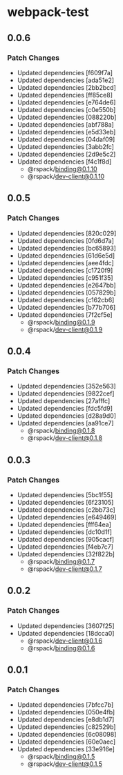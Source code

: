 # webpack-test

## 0.0.6

### Patch Changes

- Updated dependencies [f609f7a]
- Updated dependencies [ada51e2]
- Updated dependencies [2bb2bcd]
- Updated dependencies [ff85ce8]
- Updated dependencies [e764de6]
- Updated dependencies [c0e550b]
- Updated dependencies [088220b]
- Updated dependencies [abf788a]
- Updated dependencies [e5d33eb]
- Updated dependencies [04daf09]
- Updated dependencies [3abb2fc]
- Updated dependencies [2d9e5c2]
- Updated dependencies [f4c1f8d]
  - @rspack/binding@0.1.10
  - @rspack/dev-client@0.1.10

## 0.0.5

### Patch Changes

- Updated dependencies [820c029]
- Updated dependencies [0fd6d7a]
- Updated dependencies [bc65893]
- Updated dependencies [61d6e5d]
- Updated dependencies [aee4fdc]
- Updated dependencies [c1720f9]
- Updated dependencies [c951f35]
- Updated dependencies [e2647bb]
- Updated dependencies [057829b]
- Updated dependencies [c162cb6]
- Updated dependencies [b77b706]
- Updated dependencies [7f2cf5e]
  - @rspack/binding@0.1.9
  - @rspack/dev-client@0.1.9

## 0.0.4

### Patch Changes

- Updated dependencies [352e563]
- Updated dependencies [9822cef]
- Updated dependencies [27afffc]
- Updated dependencies [fdc5fd9]
- Updated dependencies [d28a9d0]
- Updated dependencies [aa91ce7]
  - @rspack/binding@0.1.8
  - @rspack/dev-client@0.1.8

## 0.0.3

### Patch Changes

- Updated dependencies [5bc1f55]
- Updated dependencies [6f23105]
- Updated dependencies [c2bb73c]
- Updated dependencies [e649469]
- Updated dependencies [fff64ea]
- Updated dependencies [dc10d1f]
- Updated dependencies [905cacf]
- Updated dependencies [f4eb7c7]
- Updated dependencies [32f822b]
  - @rspack/binding@0.1.7
  - @rspack/dev-client@0.1.7

## 0.0.2

### Patch Changes

- Updated dependencies [3607f25]
- Updated dependencies [18dcca0]
  - @rspack/dev-client@0.1.6
  - @rspack/binding@0.1.6

## 0.0.1

### Patch Changes

- Updated dependencies [7bfcc7b]
- Updated dependencies [050e4fb]
- Updated dependencies [e8db1d7]
- Updated dependencies [c82529b]
- Updated dependencies [6c08098]
- Updated dependencies [60e0aec]
- Updated dependencies [33e916e]
  - @rspack/binding@0.1.5
  - @rspack/dev-client@0.1.5

